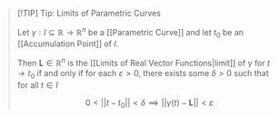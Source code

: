 >[!TIP] Tip: Limits of Parametric Curves
>
>Let $\gamma: I \subseteq \mathbb{R} \to \mathbb{R}^n$ be a [[Parametric Curve]] and let $t_0$ be an [[Accumulation Point]] of $I$.
>
>Then $\mathbf{L} \in \mathbb{R}^n$ is the [[Limits of Real Vector Functions|limit]] of $\gamma$ for $t \to t_0$ if and only if for each $\varepsilon \gt 0$, there exists some $\delta \gt 0$ such that for all $t \in I$
>
>$$
>0 \lt ||t - t_0|| \lt \delta \implies ||\gamma(t) - \mathbf{L}|| \lt \varepsilon
>$$ 
>